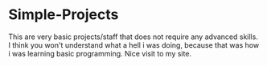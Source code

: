 # Simple-Projects
This are very basic projects/staff that does not require any advanced skills.
I think you won't understand what a hell i was doing, because that was how i was learning basic programming.
Nice visit to my site.
